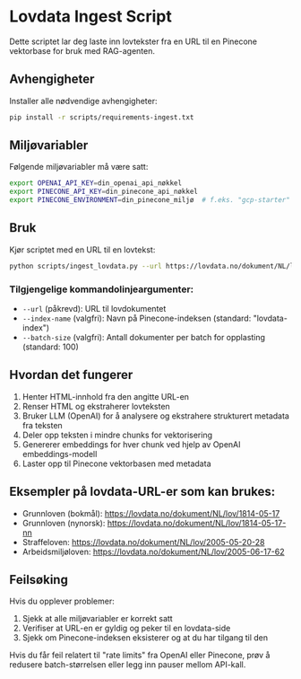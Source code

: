 # Lovdata Ingest Script

Dette scriptet lar deg laste inn lovtekster fra en URL til en Pinecone vektorbase for bruk med RAG-agenten.

## Avhengigheter

Installer alle nødvendige avhengigheter:

```bash
pip install -r scripts/requirements-ingest.txt
```

## Miljøvariabler

Følgende miljøvariabler må være satt:

```bash
export OPENAI_API_KEY=din_openai_api_nøkkel
export PINECONE_API_KEY=din_pinecone_api_nøkkel
export PINECONE_ENVIRONMENT=din_pinecone_miljø  # f.eks. "gcp-starter"
```

## Bruk

Kjør scriptet med en URL til en lovtekst:

```bash
python scripts/ingest_lovdata.py --url https://lovdata.no/dokument/NL/lov/1814-05-17-nn
```

### Tilgjengelige kommandolinjeargumenter:

- `--url` (påkrevd): URL til lovdokumentet
- `--index-name` (valgfri): Navn på Pinecone-indeksen (standard: "lovdata-index")
- `--batch-size` (valgfri): Antall dokumenter per batch for opplasting (standard: 100)

## Hvordan det fungerer

1. Henter HTML-innhold fra den angitte URL-en
2. Renser HTML og ekstraherer lovteksten
3. Bruker LLM (OpenAI) for å analysere og ekstrahere strukturert metadata fra teksten
4. Deler opp teksten i mindre chunks for vektorisering
5. Genererer embeddings for hver chunk ved hjelp av OpenAI embeddings-modell
6. Laster opp til Pinecone vektorbasen med metadata

## Eksempler på lovdata-URL-er som kan brukes:

- Grunnloven (bokmål): https://lovdata.no/dokument/NL/lov/1814-05-17
- Grunnloven (nynorsk): https://lovdata.no/dokument/NL/lov/1814-05-17-nn
- Straffeloven: https://lovdata.no/dokument/NL/lov/2005-05-20-28
- Arbeidsmiljøloven: https://lovdata.no/dokument/NL/lov/2005-06-17-62

## Feilsøking

Hvis du opplever problemer:

1. Sjekk at alle miljøvariabler er korrekt satt
2. Verifiser at URL-en er gyldig og peker til en lovdata-side
3. Sjekk om Pinecone-indeksen eksisterer og at du har tilgang til den

Hvis du får feil relatert til "rate limits" fra OpenAI eller Pinecone, prøv å redusere batch-størrelsen eller legg inn pauser mellom API-kall. 